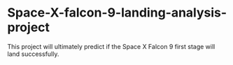 # Space-X-falcon-9-landing-analysis-project
This  project will ultimately predict if the Space X Falcon 9 first stage will land successfully.
